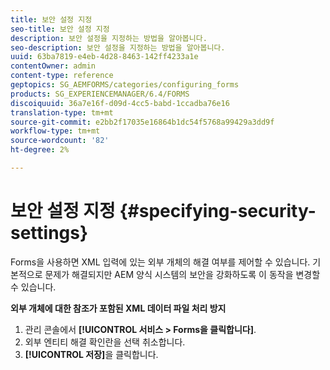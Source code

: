 ```yaml
---
title: 보안 설정 지정
seo-title: 보안 설정 지정
description: 보안 설정을 지정하는 방법을 알아봅니다.
seo-description: 보안 설정을 지정하는 방법을 알아봅니다.
uuid: 63ba7819-e4eb-4d28-8463-142ff4233a1e
contentOwner: admin
content-type: reference
geptopics: SG_AEMFORMS/categories/configuring_forms
products: SG_EXPERIENCEMANAGER/6.4/FORMS
discoiquuid: 36a7e16f-d09d-4cc5-babd-1ccadba76e16
translation-type: tm+mt
source-git-commit: e2bb2f17035e16864b1dc54f5768a99429a3dd9f
workflow-type: tm+mt
source-wordcount: '82'
ht-degree: 2%

---
```



# 보안 설정 지정 {#specifying-security-settings}

Forms을 사용하면 XML 입력에 있는 외부 개체의 해결 여부를 제어할 수 있습니다. 기본적으로 문제가 해결되지만 AEM 양식 시스템의 보안을 강화하도록 이 동작을 변경할 수 있습니다.

**외부 개체에 대한 참조가 포함된 XML 데이터 파일 처리 방지**

1. 관리 콘솔에서 **[!UICONTROL 서비스 > Forms을 클릭합니다]**.
1. 외부 엔티티 해결 확인란을 선택 취소합니다.
1. **[!UICONTROL 저장]**&#x200B;을 클릭합니다.

